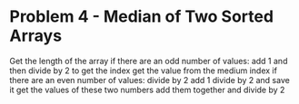 # Problem 4 - Median of Two Sorted Arrays
Get the length of the array
if there are an odd number of values:
    add 1 and then divide by 2 to get the index
    get the value from the medium index
if there are an even number of values:
    divide by 2
    add 1 divide by 2 and save it
    get the values of these two numbers
    add them together and divide by 2